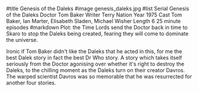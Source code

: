#title Genesis of the Daleks
#image	genesis_daleks.jpg
#list
Serial	Genesis of the Daleks
Doctor	Tom Baker
Writer	Terry Nation
Year	1975
Cast	Tom Baker, Ian Marter, Elisabeth Sladen, Michael Wisher
Length	6 25 minute episodes
#markdown
Plot: the Time Lords send the Doctor back in
time to Skaro to stop the Daleks being created,
fearing they will come to dominate the universe.

Ironic if Tom Baker didn't like the Daleks that he
acted in this, for me the best Dalek story in fact the
best Dr Who story.  A story which takes itself
seriously from the Doctor agonising over whether it's
right to destroy the Daleks, to the chilling moment
as the Daleks turn on their creator Davros.  The
warped scientist Davros was so memorable that he
was resurrected for another four stories.
